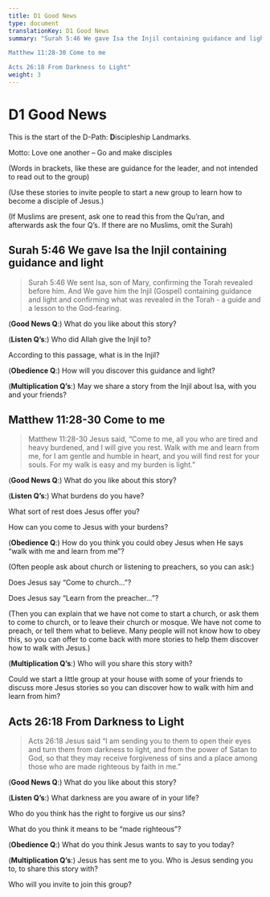 ```yaml
---
title: D1 Good News
type: document
translationKey: D1 Good News
summary: "Surah 5:46 We gave Isa the Injil containing guidance and light	

Matthew 11:28-30 Come to me	

Acts 26:18 From Darkness to Light"
weight: 3
---
```

# D1 Good News

This is the start of the D-Path: **D**iscipleship Landmarks.

Motto: Love one another – Go and make disciples

(Words in brackets, like these are guidance for the leader, and not intended to read out to the group)

(Use these stories to invite people to start a new group to learn how to become a disciple of Jesus.)

(If Muslims are present, ask one to read this from the Qu’ran, and afterwards ask the four Q’s. If there are no Muslims, omit the Surah)

## Surah 5:46 We gave Isa the Injil containing guidance and light

>   Surah 5:46 We sent Isa, son of Mary, confirming the Torah revealed before him. And We gave him the Injil (Gospel) containing guidance and light and confirming what was revealed in the Torah - a guide and a lesson to the God-fearing.

(**Good News Q**:) What do you like about this story?

(**Listen Q’s**:) Who did Allah give the Injil to?

According to this passage, what is in the Injil?

(**Obedience Q**:) How will you discover this guidance and light?

(**Multiplication Q’s**:) May we share a story from the Injil about Isa, with you and your friends?

## Matthew 11:28-30 Come to me

>   Matthew 11:28-30 Jesus said, “Come to me, all you who are tired and heavy burdened, and I will give you rest. Walk with me and learn from me, for I am gentle and humble in heart, and you will find rest for your souls. For my walk is easy and my burden is light.”

(**Good News Q**:) What do you like about this story?

(**Listen Q’s**:) What burdens do you have?

What sort of rest does Jesus offer you?

How can you come to Jesus with your burdens?

(**Obedience Q**:) How do you think you could obey Jesus when He says “walk with me and learn from me”?

(Often people ask about church or listening to preachers, so you can ask:)

Does Jesus say “Come to church…”?

Does Jesus say “Learn from the preacher…”?

(Then you can explain that we have not come to start a church, or ask them to come to church, or to leave their church or mosque. We have not come to preach, or tell them what to believe. Many people will not know how to obey this, so you can offer to come back with more stories to help them discover how to walk with Jesus.)

(**Multiplication Q’s**:) Who will you share this story with?

Could we start a little group at your house with some of your friends to discuss more Jesus stories so you can discover how to walk with him and learn from him?

## Acts 26:18 From Darkness to Light

>   Acts 26:18 Jesus said “I am sending you to them to open their eyes and turn them from darkness to light, and from the power of Satan to God, so that they may receive forgiveness of sins and a place among those who are made righteous by faith in me.”

(**Good News Q**:) What do you like about this story?

(**Listen Q’s**:) What darkness are you aware of in your life?

Who do you think has the right to forgive us our sins?

What do you think it means to be “made righteous”?

(**Obedience Q**:) What do you think Jesus wants to say to you today?

(**Multiplication Q’s**:) Jesus has sent me to you. Who is Jesus sending you to, to share this story with?

Who will you invite to join this group?

